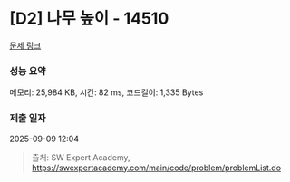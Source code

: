 # [D2] 나무 높이 - 14510 

[문제 링크](https://swexpertacademy.com/main/code/problem/problemDetail.do?contestProbId=AYFofW8qpXYDFAR4) 

### 성능 요약

메모리: 25,984 KB, 시간: 82 ms, 코드길이: 1,335 Bytes

### 제출 일자

2025-09-09 12:04



> 출처: SW Expert Academy, https://swexpertacademy.com/main/code/problem/problemList.do